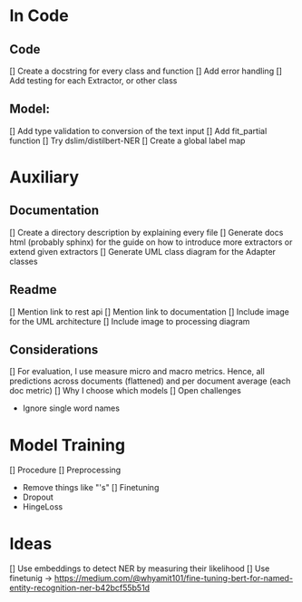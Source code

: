 # In Code
## Code
[] Create a docstring for every class and function
[] Add error handling 
[] Add testing for each Extractor, or other class 

## Model:
[] Add type validation to conversion of the text input 
[] Add fit_partial function
[] Try dslim/distilbert-NER
[] Create a global label map


# Auxiliary
## Documentation
[] Create a directory description by explaining every file
[] Generate docs html (probably sphinx) for the guide on how to introduce more extractors or extend given extractors
[] Generate UML class diagram for the Adapter classes

## Readme
[] Mention link to rest api
[] Mention link to documentation
[] Include image for the UML architecture
[] Include image to processing diagram


## Considerations
[] For evaluation, I use measure micro and macro metrics. Hence, all predictions across documents (flattened) and per document average (each doc metric)
[] Why I choose which models
[] Open challenges
- Ignore single word names


# Model Training
[] Procedure
[] Preprocessing
- Remove things like "'s"
[] Finetuning
- Dropout
- HingeLoss

# Ideas
[] Use embeddings to detect NER by measuring their likelihood
[] Use finetunig -> https://medium.com/@whyamit101/fine-tuning-bert-for-named-entity-recognition-ner-b42bcf55b51d
